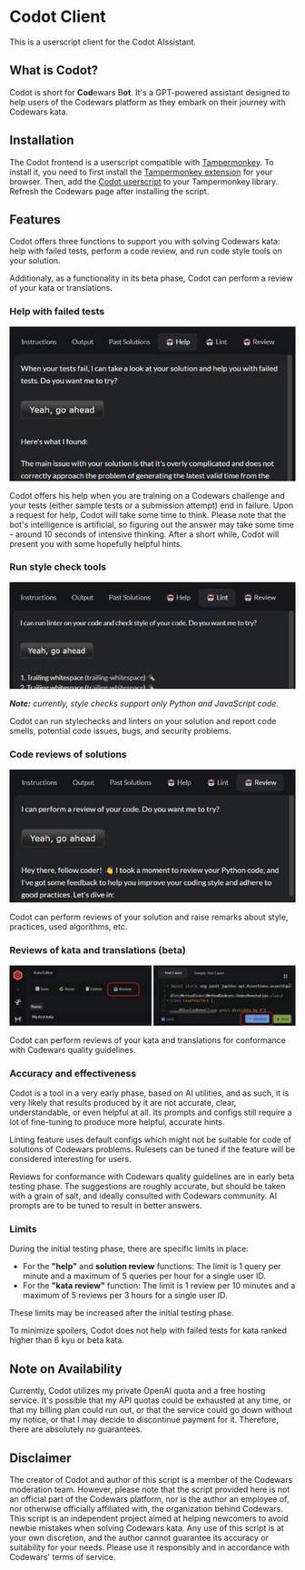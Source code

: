 # Codot Client

This is a userscript client for the Codot AIssistant.

## What is Codot?

Codot is short for **Cod**ewars B**ot**. It's a GPT-powered assistant designed to help users of the Codewars platform as they embark on their journey with Codewars kata.

## Installation

The Codot frontend is a userscript compatible with [Tampermonkey](https://www.tampermonkey.net). To install it, you need to first install the [Tampermonkey extension](https://www.tampermonkey.net) for your browser. Then, add the [Codot userscript](https://github.com/hobovsky/codot-client/raw/main/src/codot.user.js) to your Tampermonkey library. Refresh the Codewars page after installing the script.

## Features

Codot offers three functions to support you with solving Codewars kata: help with failed tests, perform a code review, and run code style tools on your solution.

Additionaly, as a functionality in its beta phase, Codot can perform a review of your kata or translations.

### Help with failed tests

![feature-help](./images/howto-00.png)

Codot offers his help when you are training on a Codewars challenge and your tests (either sample tests or a submission attempt) end in failure. Upon a request for help, Codot will take some time to think. Please note that the bot's intelligence is artificial, so figuring out the answer may take some time - around 10 seconds of intensive thinking. After a short while, Codot will present you with some hopefully helpful hints.

### Run style check tools

![feature-lint](./images/howto-01.png)

_**Note:** currently, style checks support only Python and JavaScript code._

Codot can run stylechecks and linters on your solution and report code smells, potential code issues, bugs, and security problems.

### Code reviews of solutions

![feature-solution-review](./images/howto-02.png)

Codot can perform reviews of your solution and raise remarks about style, practices, used algorithms, etc.

### Reviews of kata and translations (beta)

![feature-kata-review](./images/howto-03.png)

Codot can perform reviews of your kata and translations for conformance with Codewars quality guidelines.


### Accuracy and effectiveness

Codot is a tool in a very early phase, based on AI utilities, and as such, it is very likely that results produced by it are not accurate, clear, understandable, or even helpful at all. Its prompts and configs still require a lot of fine-tuning to produce more helpful, accurate hints.

Linting feature uses default configs which might not be suitable for code of solutions of Codewars problems. Rulesets can be tuned if the feature will be considered interesting for users.

Reviews for conformance with Codewars quality guidelines are in early beta testing phase. The suggestions are roughly accurate, but should be taken with a grain of salt, and ideally consulted with Codewars community. AI prompts are to be tuned to result in better answers.

### Limits

During the initial testing phase, there are specific limits in place:

- For the **"help"** and **solution review** functions: The limit is 1 query per minute and a maximum of 5 queries per hour for a single user ID.
- For the **"kata review"** function: The limit is 1 review per 10 minutes and a maximum of 5 reviews per 3 hours for a single user ID.

These limits may be increased after the initial testing phase.

To minimize spoilers, Codot does not help with failed tests for kata ranked higher than 6 kyu or beta kata.

## Note on Availability

Currently, Codot utilizes my private OpenAI quota and a free hosting service. It's possible that my API quotas could be exhausted at any time, or that my billing plan could run out, or that the service could go down without my notice, or that I may decide to discontinue payment for it. Therefore, there are absolutely no guarantees.

## Disclaimer

The creator of Codot and author of this script is a member of the Codewars moderation team. However, please note that the script provided here is not an official part of the Codewars platform, nor is the author an employee of, nor otherwise officially affiliated with, the organization behind Codewars. This script is an independent project aimed at helping newcomers to avoid newbie mistakes when solving Codewars kata. Any use of this script is at your own discretion, and the author cannot guarantee its accuracy or suitability for your needs. Please use it responsibly and in accordance with Codewars' terms of service.
